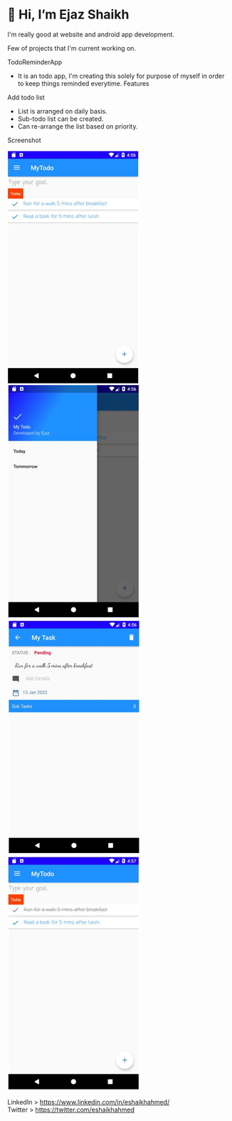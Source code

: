 
# 👋 Hi, I’m Ejaz Shaikh


I'm really good at website and android app development. 

Few of projects that I'm current working on.

TodoReminderApp
- It is an todo app, I'm creating this solely for purpose of myself in order to keep things reminded everytime.
Features

Add todo list
* List is arranged on daily basis.
* Sub-todo list can be created.
* Can re-arrange the list based on priority.

Screenshot
<p float="left">
<img src="https://github.com/eshaikhahmed/TodoReminderApp/blob/main/screenshots/Capture1.JPG?raw=true"> 
<img src="https://github.com/eshaikhahmed/TodoReminderApp/blob/main/screenshots/Capture2.JPG?raw=true"> 
<img src="https://github.com/eshaikhahmed/TodoReminderApp/blob/main/screenshots/Capture3.JPG?raw=true"> 
<img src="https://github.com/eshaikhahmed/TodoReminderApp/blob/main/screenshots/Capture4.JPG?raw=true"> 
</p>


LinkedIn > https://www.linkedin.com/in/eshaikhahmed/ <br />
Twitter > https://twitter.com/eshaikhahmed
